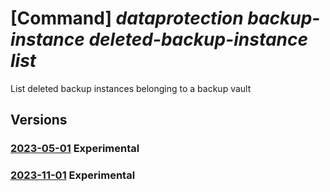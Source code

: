 # [Command] _dataprotection backup-instance deleted-backup-instance list_

List deleted backup instances belonging to a backup vault

## Versions

### [2023-05-01](/Resources/mgmt-plane/L3N1YnNjcmlwdGlvbnMve30vcmVzb3VyY2Vncm91cHMve30vcHJvdmlkZXJzL21pY3Jvc29mdC5kYXRhcHJvdGVjdGlvbi9iYWNrdXB2YXVsdHMve30vZGVsZXRlZGJhY2t1cGluc3RhbmNlcw==/2023-05-01.xml) **Experimental**

<!-- mgmt-plane /subscriptions/{}/resourcegroups/{}/providers/microsoft.dataprotection/backupvaults/{}/deletedbackupinstances 2023-05-01 -->

### [2023-11-01](/Resources/mgmt-plane/L3N1YnNjcmlwdGlvbnMve30vcmVzb3VyY2Vncm91cHMve30vcHJvdmlkZXJzL21pY3Jvc29mdC5kYXRhcHJvdGVjdGlvbi9iYWNrdXB2YXVsdHMve30vZGVsZXRlZGJhY2t1cGluc3RhbmNlcw==/2023-11-01.xml) **Experimental**

<!-- mgmt-plane /subscriptions/{}/resourcegroups/{}/providers/microsoft.dataprotection/backupvaults/{}/deletedbackupinstances 2023-11-01 -->
